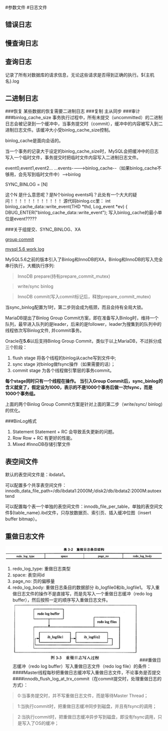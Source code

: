 #参数文件
#日志文件
## 错误日志
## 慢查询日志
## 查询日志
记录了所有对数据库的请求信息，无论这些请求是否得到正确的执行。${主机名}.log
## 二进制日志
###恢复
某些数据的恢复需要二进制日志
###复制
主从同步
###审计
###binlog_cache_size
事务执行过程中，所有未提交（uncommitted）的二进制日志会被记录到一个缓冲中，当事务提交时（commit），缓冲中的内容被写入到二进制日志文件。该缓冲大小受binlog_cache_size控制。

binlog_cache是面向会话的。

当一个事务的记录大于设定的binlog_cache_size时，MySQL会把缓冲中的日志写入一个临时文件，事务提交时把临时文件内容写入二进制日志文件。

event0,event1,event2... ...events---->binlog_cache--（如果binlog_cache不够用，会先写到临时文件中）-->binlog

SYNC_BINLOG = [N]

这个N
是什么意思呢？是N个binlog events吗？此处有一个大大的疑问！！！！！！！！！！！！
源代码binlog.cc里：
int binlog_cache_data::write_event(THD *thd, Log_event *ev) {
  DBUG_ENTER("binlog_cache_data::write_event");
写入binlog_cache的最小单位是event?????

###关于组提交、SYNC_BINLOG、XA
 
[group commit](https://www.csdn.net/article/2015-01-16/2823591)

[mysql 5.6 work log](https://dev.mysql.com/worklog/task/?id=5223)

MySQL5.6之前的版本引入了Binlog和InnoDB的XA，Binlog和InnoDB的写入完全串行执行，大概执行序列:
> InnoDB prepare(持有prepare_commit_mutex)

> write/sync binlog

> InnoDB commit(写入commit标记后，释放prepare_commit_mutex)

当sync_binlog配置为1时，第二步则会成为瓶颈，而且会持有全局大锁。

MariaDB提出了Binlog Group Commit方案，即在准备写入Binlog时，维持一个队列，最早进入队列的是leader，后来的是follower，leader为搜集到的队列中的线程依次写Binlog文件, 并commit事务。

Oracle在**5.6**以后支持Binlog Group Commit，类似于以上MariaDB，不过拆分成三个阶段：

1. flush stage 将各个线程的binlog从cache写到文件中; 
1. sync stage 对binlog做fsync操作（如果需要的话）；
1. commit stage 为各个线程做引擎层的事务commit。

**每个stage同时只有一个线程在操作。**
**当引入Group Commit后，sync_binlog的含义就变了，假定设为1000，表示的不是1000个事务后做一次fsync，而是1000个事务组。**

上面的两个Binlog Group Commit方案是针对上面的第二步（write/sync/ binlog)的优化。

###BinLog格式
1. Statement
Statement + RC 会导致丢失更新的问题。
1. Row
Row + RC  有更好的性能。
1. Mixed
#InnoDB存储引擎文件
## 表空间文件
默认的表空间文件是：ibdata1。

可以配置多个共享表空间文件：innodb_data_file_path=/db/ibdata1:2000M;/disk2/db/ibdata2:2000M:autoextend

可以配置每个表一个单独的表空间文件：innodb_file_per_table，单独的表空间文件${table_name}.ibd文件，只存放数据页、索引页、插入缓冲位图（insert buffer bitmap）。

## 重做日志文件
![重做日志条目结构](./png/重做日志条目结构.png)
1. redo_log_type:       重做日志类型
2. space:               表空间id
3. page_no:             页的偏移量
4. redo_log_body:       重做日志条目的数据部分
ib_logfile0和ib_logfile1。
写入重做日志文件的操作不是直接写，而是先写入一个重做日志缓冲（redo log buffer），然后按照一定的顺序写入重做日志文件。
![重做日志写入过程](./png/重做日志写入过程.png)
###重做日志缓冲（redo log buffer）写入重做日志文件（redo log file）的条件：
####Master线程每秒把重做日志缓冲写入重做日志文件，不论事务是否提交
####innodb_flush_log_at_trx_commit（在commit提交时，处理重做日志的方式）：
> 0:当事务提交时，并不写重做日志文件，而是等待Master Thread；

> 1:当执行commit时，把重做日志缓冲同步到磁盘，并且有fsync的调用；

> 2:当执行commit时，把重做日志缓冲异步写到磁盘，即没有fsync调用，只是写入了OS的缓冲；
